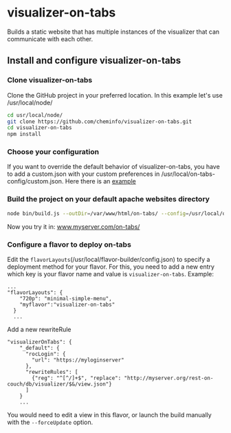 # visualizer-on-tabs
Builds a static website that has multiple instances of the visualizer that can communicate with each other.

## Install and configure visualizer-on-tabs

### Clone visualizer-on-tabs

Clone the GitHub project in your preferred location. In this example let's use /usr/local/node/

```bash
cd usr/local/node/
git clone https://github.com/cheminfo/visualizer-on-tabs.git
cd visualizer-on-tabs
npm install
```

### Choose your configuration

If you want to override the default behavior of visualizer-on-tabs, you have to add a custom.json with your custom preferences in /usr/local/on-tabs-config/custom.json. Here there is an [example](https://github.com/cheminfo/cheminfo-server-setup/blob/master/doc/on-tabs/custom.json)

### Build the project on your default apache websites directory

```bash
node bin/build.js --outDir=/var/www/html/on-tabs/ --config=/usr/local/on-tabs-config/custom.json
```

Now you try it in: www.myserver.com/on-tabs/

### Configure a flavor to deploy on-tabs

Edit the `flavorLayouts`(/usr/local/flavor-builder/config.json) to specify a deployment method for your flavor. For this, you need to add a new entry which key is your flavor name and value is `visualizer-on-tabs`. Example: 
```
...
"flavorLayouts": {
    "720p": "minimal-simple-menu",
    "myflavor":"visualizer-on-tabs"
  }
  ...
```
Add a new rewriteRule

```
"visualizerOnTabs": {
    "_default": {
      "rocLogin": {
        "url": "https://myloginserver"
      },
      "rewriteRules": [
        {"reg": "^[^/]+$", "replace": "http://myserver.org/rest-on-couch/db/visualizer/$&/view.json"}
      ]
    }
    ...
```
You would need to edit a view in this flavor, or launch the build manually with the `--forceUpdate` option.


